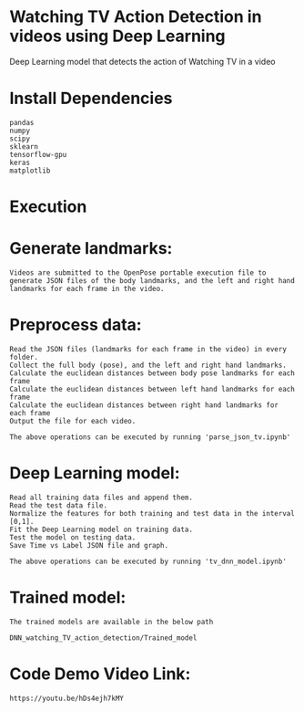 # Watching TV Action Detection in videos using Deep Learning
Deep Learning model that detects the action of Watching TV in a video

# Install Dependencies

    pandas
    numpy
    scipy
    sklearn
    tensorflow-gpu
    keras
    matplotlib

# Execution

# Generate landmarks:

    Videos are submitted to the OpenPose portable execution file to generate JSON files of the body landmarks, and the left and right hand landmarks for each frame in the video.

# Preprocess data:

    Read the JSON files (landmarks for each frame in the video) in every folder.
    Collect the full body (pose), and the left and right hand landmarks.
    Calculate the euclidean distances between body pose landmarks for each frame
    Calculate the euclidean distances between left hand landmarks for each frame
    Calculate the euclidean distances between right hand landmarks for each frame       
    Output the file for each video.

    The above operations can be executed by running 'parse_json_tv.ipynb'

# Deep Learning model:

    Read all training data files and append them.
    Read the test data file.
    Normalize the features for both training and test data in the interval [0,1].
    Fit the Deep Learning model on training data.
    Test the model on testing data.
    Save Time vs Label JSON file and graph.

    The above operations can be executed by running 'tv_dnn_model.ipynb'

# Trained model:

    The trained models are available in the below path

    DNN_watching_TV_action_detection/Trained_model

# Code Demo Video Link:

    https://youtu.be/hDs4ejh7kMY  
